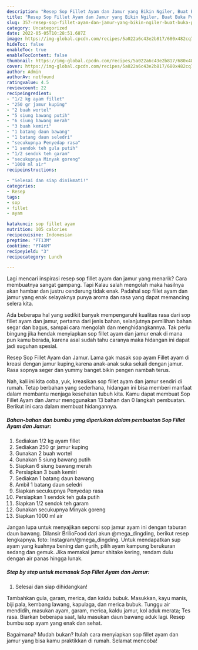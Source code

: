 ```yaml
---
description: "Resep Sop Fillet Ayam dan Jamur yang Bikin Ngiler, Buat Buka Puasa Bikin Ngiler"
title: "Resep Sop Fillet Ayam dan Jamur yang Bikin Ngiler, Buat Buka Puasa Bikin Ngiler"
slug: 357-resep-sop-fillet-ayam-dan-jamur-yang-bikin-ngiler-buat-buka-puasa-bikin-ngiler
category: Uncategorized
date: 2022-05-05T10:28:51.687Z
image: https://img-global.cpcdn.com/recipes/5a022a6c43e2b817/680x482cq70/sop-fillet-ayam-dan-jamur-foto-resep-utama.jpg
hideToc: false
enableToc: true
enableTocContent: false
thumbnail: https://img-global.cpcdn.com/recipes/5a022a6c43e2b817/680x482cq70/sop-fillet-ayam-dan-jamur-foto-resep-utama.jpg
cover: https://img-global.cpcdn.com/recipes/5a022a6c43e2b817/680x482cq70/sop-fillet-ayam-dan-jamur-foto-resep-utama.jpg
author: Admin
authorAv: notfound
ratingvalue: 4.5
reviewcount: 22
recipeingredient:
- "1/2 kg ayam fillet"
- "250 gr jamur kuping"
- "2 buah wortel"
- "5 siung bawang putih"
- "6 siung bawang merah"
- "3 buah kemiri"
- "1 batang daun bawang"
- "1 batang daun seledri"
- "secukupnya Penyedap rasa"
- "1 sendok teh gula putih"
- "1/2 sendok teh garam"
- "secukupnya Minyak goreng"
- "1000 ml air"
recipeinstructions:

- "Selesai dan siap dinikmati!"
categories:
- Resep
tags:
- sop
- fillet
- ayam

katakunci: sop fillet ayam 
nutrition: 105 calories
recipecuisine: Indonesian
preptime: "PT13M"
cooktime: "PT46M"
recipeyield: "3"
recipecategory: Lunch

---
```



Lagi mencari inspirasi resep sop fillet ayam dan jamur yang menarik? Cara membuatnya sangat gampang. Tapi Kalau salah mengolah maka hasilnya akan hambar dan justru cenderung tidak enak. Padahal sop fillet ayam dan jamur yang enak selayaknya punya aroma dan rasa yang dapat memancing selera kita.


Ada beberapa hal yang sedikit banyak mempengaruhi kualitas rasa dari sop fillet ayam dan jamur, pertama dari jenis bahan, selanjutnya pemilihan bahan segar dan bagus, sampai cara mengolah dan menghidangkannya. Tak perlu bingung jika hendak menyiapkan sop fillet ayam dan jamur enak di mana pun kamu berada, karena asal sudah tahu caranya maka hidangan ini dapat jadi suguhan spesial.

Resep Sop Fillet Ayam dan Jamur. Lama gak masak sop ayam Fillet ayam di kreasi dengan jamur kuping,karena anak-anak suka sekali dengan jamur. Rasa sopnya seger dan yummy banget.bikin pengen nambah terus.


Nah, kali ini kita coba, yuk, kreasikan sop fillet ayam dan jamur sendiri di rumah. Tetap berbahan yang sederhana, hidangan ini bisa memberi manfaat dalam membantu menjaga kesehatan tubuh kita. Kamu dapat membuat Sop Fillet Ayam dan Jamur menggunakan 13 bahan dan 0 langkah pembuatan. Berikut ini cara dalam membuat hidangannya.

<!--inarticleads1-->

##### Bahan-bahan dan bumbu yang diperlukan dalam pembuatan Sop Fillet Ayam dan Jamur:

1. Sediakan 1/2 kg ayam fillet
1. Sediakan 250 gr jamur kuping
1. Gunakan 2 buah wortel
1. Gunakan 5 siung bawang putih
1. Siapkan 6 siung bawang merah
1. Persiapkan 3 buah kemiri
1. Sediakan 1 batang daun bawang
1. Ambil 1 batang daun seledri
1. Siapkan secukupnya Penyedap rasa
1. Persiapkan 1 sendok teh gula putih
1. Siapkan 1/2 sendok teh garam
1. Gunakan secukupnya Minyak goreng
1. Siapkan 1000 ml air


Jangan lupa untuk menyajikan seporsi sop jamur ayam ini dengan taburan daun bawang. Dilansir BrilioFood dari akun @mega_dingding, berikut resep lengkapnya. foto: Instagram/@mega_dingding. Untuk mendapatkan sup ayam yang kuahnya bening dan gurih, pilih ayam kampung berukuran sedang dan gemuk. Jika memakai jamur shitake kering, rendam dulu dengan air panas hingga lunak. 

<!--inarticleads2-->

##### Step by step untuk memasak Sop Fillet Ayam dan Jamur:


1. Selesai dan siap dihidangkan!

Tambahkan gula, garam, merica, dan kaldu bubuk. Masukkan, kayu manis, biji pala, kembang lawang, kapulaga, dan merica bubuk. Tunggu air mendidih, masukan ayam, garam, merica, kaldu jamur, kol aduk merata; Tes rasa. Biarkan beberapa saat, lalu masukan daun bawang aduk lagi. Resep bumbu sop ayam yang enak dan sehat. 

Bagaimana? Mudah bukan? Itulah cara menyiapkan sop fillet ayam dan jamur yang bisa kamu praktikkan di rumah. Selamat mencoba!
